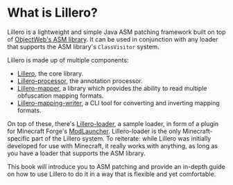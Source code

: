 # What is Lillero?
Lillero is a lightweight and simple Java ASM patching framework built on top of [ObjectWeb's ASM library](https://asm.ow2.io/).
It can be used in conjunction with any loader that supports the ASM library's `ClassVisitor` system. 

Lillero is made up of multiple components:

- [Lillero](https://github.com/zaaarf/lillero), the core library.
- [Lillero-processor](https://github.com/zaaarf/Lillero-processor), the annotation processor.
- [Lillero-mapper](https://github.com/zaaarf/lillero-mapper), a library which provides the ability to read multiple obfuscation mapping formats.
- [Lillero-mapping-writer](https://github.com/zaaarf/Lillero-mapping-writer), a CLI tool for converting and inverting mapping formats.

On top of these, there's [Lillero-loader](https://github.com/zaaarf/lillero-loader), a sample loader, in form of a plugin for Minecraft Forge's [ModLauncher](https://github.com/McModLauncher/modlauncher).
Lillero-loader is the only Minecraft-specific part of the Lillero system.
To reiterate: while Lillero was initially developed for use with Minecraft, it really works with anything, as long as you have a loader that supports the ASM library.

This book will introduce you to ASM patching and provide an in-depth guide on how to use Lillero to do it in a way that is flexible and yet comfortable.

